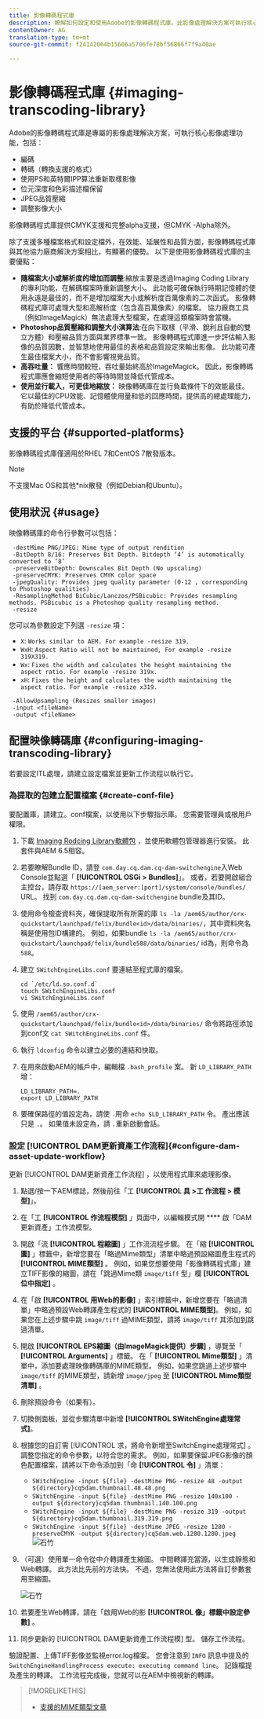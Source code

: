 ```yaml
---
title: 影像轉碼程式庫
description: 瞭解如何設定和使用Adobe的影像轉碼程式庫。此影像處理解決方案可執行核心影像處理功能，包括編碼、轉碼、影像重新取樣和影像大小調整。
contentOwner: AG
translation-type: tm+mt
source-git-commit: f24142064b15606a5706fe78bf56866f7f9a40ae

---
```



# 影像轉碼程式庫 {#imaging-transcoding-library}

Adobe的影像轉碼程式庫是專屬的影像處理解決方案，可執行核心影像處理功能，包括：

* 編碼
* 轉碼（轉換支援的格式）
* 使用PS和英特爾IPP算法重新取樣影像
* 位元深度和色彩描述檔保留
* JPEG品質壓縮
* 調整影像大小

影像轉碼程式庫提供CMYK支援和完整alpha支援，但CMYK -Alpha除外。

除了支援多種檔案格式和設定檔外，在效能、延展性和品質方面，影像轉碼程式庫與其他協力廠商解決方案相比，有顯著的優勢。 以下是使用影像轉碼程式庫的主要優點：

* **隨檔案大小或解析度的增加而調整**:縮放主要是透過Imaging Coding Library的專利功能，在解碼檔案時重新調整大小。 此功能可確保執行時期記憶體的使用永遠是最佳的，而不是增加檔案大小或解析度百萬像素的二次函式。 影像轉碼程式庫可處理大型和高解析度（包含高百萬像素）的檔案。 協力廠商工具（例如ImageMagick）無法處理大型檔案，在處理這類檔案時會當機。
* **Photoshop品質壓縮和調整大小演算法**:在向下取樣（平滑、銳利且自動的雙立方體）和壓縮品質方面與業界標準一致。 影像轉碼程式庫進一步評估輸入影像的品質因數，並智慧地使用最佳的表格和品質設定來輸出影像。 此功能可產生最佳檔案大小，而不會影響視覺品質。
* **高吞吐量：** 響應時間較短，吞吐量始終高於ImageMagick。 因此，影像轉碼程式庫應會縮短使用者的等待時間並降低代管成本。
* **使用並行載入，可更佳地縮放：** 映像轉碼庫在並行負載條件下的效能最佳。 它以最佳的CPU效能、記憶體使用量和低的回應時間，提供高的總處理能力，有助於降低代管成本。

## 支援的平台 {#supported-platforms}

影像轉碼程式庫僅適用於RHEL 7和CentOS 7散發版本。

>[!NOTE]
>
>不支援Mac OS和其他*nix散發（例如Debian和Ubuntu）。

## 使用狀況 {#usage}

映像轉碼庫的命令行參數可以包括：

```shell
 -destMime PNG/JPEG: Mime type of output rendition
 -BitDepth 8/16: Preserves Bit Depth. Bitdepth ‘4’ is automatically converted to ‘8’
 -preserveBitDepth: Downscales Bit Depth (No upscaling)
 -preserveCMYK: Preserves CMYK color space
 -jpegQuality: Provides jpeg quality parameter (0-12 , corresponding to Photoshop qualities)
 -ResamplingMethod BiCubic/Lanczos/PSBicubic: Provides resampling methods. PSBicubic is a Photoshop quality resampling method.
 -resize
```

您可以為參數設定下列選 `-resize` 項：

* `X`: `Works similar to AEM. For example -resize 319.`
* `WxH`: `Aspect Ratio will not be maintained, For example -resize 319X319.`
* `Wx`: `Fixes the width and calculates the height maintaining the aspect ratio. For example -resize 319x.`
* `xH`: `Fixes the height and calculates the width maintaining the aspect ratio. For example -resize x319.`

```shell
 -AllowUpsampling (Resizes smaller images)
 -input <fileName>
 -output <fileName>
```

## 配置映像轉碼庫 {#configuring-imaging-transcoding-library}

若要設定ITL處理，請建立設定檔案並更新工作流程以執行它。

### 為提取的包建立配置檔案 {#create-conf-file}

要配置庫，請建立。conf檔案，以使用以下步驟指示庫。 您需要管理員或根用戶權限。

1. 下載 [Imaging Rodcing Library軟體包](https://www.adobeaemcloud.com/content/marketplace/marketplaceProxy.html?packagePath=/content/companies/public/adobe/packages/aem630/product/assets/aem-assets-imaging-transcoding-library-pkg) ，並使用軟體包管理器進行安裝。 此套件與AEM 6.5相容。

1. 若要瞭解Bundle ID，請登 `com.day.cq.dam.cq-dam-switchengine`入Web Console並點選「 **[!UICONTROL OSGi > Bundles]**」。 或者，若要開啟組合主控台，請存取 `https://[aem_server:[port]/system/console/bundles/` URL。 找到 `com.day.cq.dam.cq-dam-switchengine` bundle及其ID。

1. 使用命令檢查資料夾，確保提取所有所需的庫 `ls -la /aem65/author/crx-quickstart/launchpad/felix/bundle<id>/data/binaries/`，其中資料夾名稱是使用包ID構建的。 例如，如果bundle `ls -la /aem65/author/crx-quickstart/launchpad/felix/bundle588/data/binaries/` id為，則命令為 `588`。

1. 建立 `SWitchEngineLibs.conf` 要連結至程式庫的檔案。

   ```shell
   cd `/etc/ld.so.conf.d`
   touch SWitchEngineLibs.conf
   vi SWitchEngineLibs.conf
   ```

1. 使用 `/aem65/author/crx-quickstart/launchpad/felix/bundle<id>/data/binaries/` 命令將路徑添加到conf文 `cat SWitchEngineLibs.conf` 件。

1. 執行 `ldconfig` 命令以建立必要的連結和快取。

1. 在用來啟動AEM的帳戶中，編輯檔 `.bash_profile` 案。 新 `LD_LIBRARY_PATH` 增：

   ```shell
   LD_LIBRARY_PATH=.
   export LD_LIBRARY_PATH
   ```

1. 要確保路徑的值設定為，請使 `.`用命 `echo $LD_LIBRARY_PATH` 令。 產出應該只是 `.`。 如果值未設定為，請 `.`重新啟動會話。

### 設定 [!UICONTROL DAM更新資產工作流程]{#configure-dam-asset-update-workflow}

更新 [!UICONTROL DAM更新資產工作流程] ，以使用程式庫來處理影像。

1. 點選/按一下AEM標誌，然後前往「工 **[!UICONTROL 具 >工 作流程 > 模型]**」。

1. 在「工 **[!UICONTROL 作流程模型]** 」頁面中，以編輯模式開 **** 啟「DAM更新資產」工作流模型。

1. 開啟「流 **[!UICONTROL 程縮圖]** 」工作流流程步驟。 在「縮 **[!UICONTROL 圖]** 」標籤中，新增您要在「略過Mime類型」清單中略過預設縮圖產生程式的 **[!UICONTROL MIME類型]** 。
例如，如果您想要使用「影像轉碼程式庫」建立TIFF影像的縮圖，請在「跳過Mime類 `image/tiff` 型」欄 **[!UICONTROL 位中指定]** 。

1. 在「啟 **[!UICONTROL 用Web的影像]** 」索引標籤中，新增您要在「略過清單」中略過預設Web轉譯產生程式的 **[!UICONTROL MIME類型]**。 例如，如果您在上述步驟中跳 `image/tiff` 過MIME類型，請將 `image/tiff` 其添加到跳過清單。

1. 開啟 **[!UICONTROL EPS縮圖（由ImageMagick提供）步驟]** ，導覽至「 **[!UICONTROL Arguments]** 」標籤。 在「 **[!UICONTROL Mime類型]** 」清單中，添加要處理映像轉碼庫的MIME類型。 例如，如果您跳過上述步驟中 `image/tiff` 的MIME類型，請新增 `image/jpeg` 至 **[!UICONTROL Mime類型清單]** 。

1. 刪除預設命令（如果有）。

1. 切換側面板，並從步驟清單中新增 **[!UICONTROL SWitchEngine處理常式]**。

1. 根據您的自訂需 [!UICONTROL 求，將命令新增至SwitchEngine處理常式] 。 調整您指定的命令參數，以符合您的需求。 例如，如果要保留JPEG影像的顏色配置檔案，請將以下命令添加到「命 **[!UICONTROL 令]** 」清單：

   * `SWitchEngine -input ${file} -destMime PNG -resize 48 -output ${directory}cq5dam.thumbnail.48.48.png`
   * `SWitchEngine -input ${file} -destMime PNG -resize 140x100 -output ${directory}cq5dam.thumbnail.140.100.png`
   * `SWitchEngine -input ${file} -destMime PNG -resize 319 -output ${directory}cq5dam.thumbnail.319.319.png`
   * `SWitchEngine -input ${file} -destMime JPEG -resize 1280 -preserveCMYK -output ${directory}cq5dam.web.1280.1280.jpeg`
   ![石竹](assets/chlimage_1-199.png)

1. （可選）使用單一命令從中介轉譯產生縮圖。 中間轉譯充當源，以生成靜態和Web轉譯。 此方法比先前的方法快。 不過，您無法使用此方法將自訂參數套用至縮圖。

   ![石竹](assets/chlimage_1-200.png)

1. 若要產生Web轉譯，請在「啟用Web的影 **[!UICONTROL 像」標籤中設定參數]** 。

1. 同步更新的 [!UICONTROL DAM更新資產工作流程模] 型。 儲存工作流程。

驗證配置、上傳TIFF影像並監視error.log檔案。 您會注意到 `INFO` 訊息中提及的 `SwitchEngineHandlingProcess execute: executing command line`。 記錄檔提及產生的轉譯。 工作流程完成後，您就可以在AEM中檢視新的轉譯。

>[!MORELIKETHIS]
>
>* [支援的MIME類型文章](assets-formats.md#supported-image-transcoding-library)